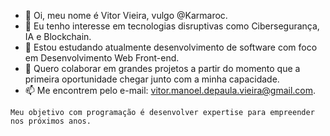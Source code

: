 - 👋 Oi, meu nome é Vitor Vieira, vulgo @Karmaroc.
- 👀 Eu tenho interesse em tecnologias disruptivas como Cibersegurança, IA e Blockchain.
- 🌱 Estou estudando atualmente desenvolvimento de software com foco em Desenvolvimento Web Front-end.
- 💞️ Quero colaborar em grandes projetos a partir do momento que a primeira oportunidade chegar junto com a minha capacidade.
- 📫 Me encontrem pelo e-mail: vitor.manoel.depaula.vieira@gmail.com.

``Meu objetivo com programação é desenvolver expertise para empreender nos próximos anos.``
<!---
Karmaroc/Karmaroc is a ✨ special ✨ repository because its `README.md` (this file) appears on your GitHub profile.
You can click the Preview link to take a look at your changes.
--->
